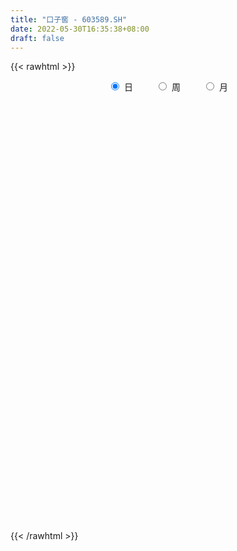 ```yaml
---
title: "口子窖 - 603589.SH"
date: 2022-05-30T16:35:38+08:00
draft: false
---
```

{{< rawhtml >}}
    <div style="text-align: center">
        <label style="padding: 1rem;"><input style="margin-right: .5rem" type="radio" name="period" value="D" checked onclick="period_change(this)">日</label>
        <label style="padding: 1rem;"><input style="margin-right: .5rem" type="radio" name="period" value="W" onclick="period_change(this)">周</label>
        <label style="padding: 1rem;"><input style="margin-right: .5rem" type="radio" name="period" value="M" onclick="period_change(this)">月</label>
    </div>
    <div id="chart" style="height: 700px;"></div> 
    <script type="text/javascript">
        const D_v = [71074.1,156228.97,323300.73,266384.73,198074.47,194198.82,174308.17,128343.58,121823.46,163239.94,189575.5,198301.96,205503.15,283761.99,257138.96,145901.84,105207.82,108648.9,103665.34,105844.24,166290.74,488494.16,427749.64,254696.39,202691.58,192734.15,222736.35,142754.96,128205.05,98957.28,212481.15,156868.16,183024.91,174481.77,149979.76,176270.14,187294.09,118315.33,106067.59,232845.64,182789.81,148140.31,123422.81,128173.86,179547.17,149355.73,232242.43,180341.29,134448.77,136357.38,124036.74,156181.43,150858.25,112543.68,78494.33,91996.44,93217.51,81943.79,148880.71,86617.08,74884.56,73783.59,66202.39,68789.88,51956.44,46289.5,124534.02,80584.26,76912.2,142444.24,92435.39,155225.22,135173.32,108515.74,164044.5,80991.86,102675.85,117183.63,102248.62,74742.9,61915.41,90092.9,102079.66,71931.03,93037.23,87286.09,93339.91,69618.65,81943.25,98855.82,209100.54,133411.92,80776.92,79025.08,152820.79,137471.78,108997.43,192564.81,144888.81,113901.86,161251.28,80602.12,130343.38,153084.32,114834.7,84873.44,124555.53,72776.5,280728.71,166517.44,163312.96,111785.21,82513.01,130755.54,201610.51,93161.59,60175.04,107395.42,93723.57,97007.74,75909.44,145363.51,76642.78,76253.71,167925.16,237525.82,121300.33,114449.9,98653.78,81953.11,77795.96,63537.36,61321.67,61812.17,99550.49,87135.51,108106.81,145125.97,370255.41,407723.95,240125.62,183727.98,144075.08,143019.9,131771.61,117634.24,103976.59,103537.4,117988.67,125463.29,99462.58,100097.58,191417.19,199272.06,154053.06,132053.55,142461.66,124329.47,93362.74,91072.18,85488.37,75659.51,130616.86,87234.59,100692.98,120581.88,97017.76,237579.97,268745.74,177374.86,164586.58,113690.25,134290.4,98710.55,139242.59,123839.53,105807.97,132334.28,124725.75,95169.09,88791.31,50476.89,57871.31,79201.42,99629.93,72109.28,61998.08,88911.3,46027.39,51716.99,87765.18,87211.71,60075.49,57385.03,106318.22,87474.7,83686.97,104325.41,69530.14,95418.75,232994.21,314195.87,242275.14,119399.86,124118.26,98169.86,103099.38,66584.57,81348.23,101111.99,71059.15,70270.74,58415.94,100762.15,71880.83,73709.39,62141.99,94608.17,91074.4,87787.9,147338.55,93248.94,72531.38,61034.35,118707.18,77175.21,76030.23,116028.4,126227.27,158506.64,208517.19,206046.62,174072.91,200172.18,94636.76,110548.82,146439.15,95837.12,79371.01,71145.84,98009.46,88920.81,81036.53,141472.31,76095.64,89684.62,79540.28,71145.54,165335.64,115845.84]
const D_histogram = [0.0,0.1425239886,0.4450596493,0.7493973157,0.9624848121,1.0974838892,1.1318917914,1.1133095018,1.0103451733,0.949886084,0.7337438351,0.610495168,0.6491126187,0.5935640714,0.1126315995,-0.1786378844,-0.4194851285,-0.6936299505,-0.8458681584,-0.9959136238,-0.6748726764,-0.0355582377,0.4125724661,0.6618129003,0.6789002473,0.5394711083,0.3259974462,0.1703737052,-0.0854490086,-0.2264576965,-0.1803814507,-0.334945696,-0.2279628453,-0.2154921118,-0.2056246077,-0.3180527529,-0.5343382279,-0.6634028745,-0.6695327803,-0.3887166476,-0.1722649453,-0.1609103201,-0.0996455918,-0.0732621508,0.0959682167,0.1082404944,-0.2219008519,-0.7660788816,-1.2360869155,-1.4866464695,-1.5665442613,-1.7467812483,-1.622929453,-1.5027272228,-1.3844977664,-1.3005413413,-1.2018511044,-0.975106682,-0.5673596703,-0.3278978088,-0.1884886908,-0.0235808276,0.0970258502,0.058877416,0.091568596,0.1022824043,-0.0713285217,-0.1029563642,-0.0060468969,0.2742127455,0.3777455815,0.2461584799,0.1062804656,-0.0661652687,-0.014345945,0.0036850992,0.0736131784,0.2303098629,0.35032742,0.4153763361,0.4505497475,0.4577452625,0.3611067864,0.2642568702,0.1175041509,0.0490067877,0.0732425426,0.0067454031,0.0463933184,0.1254978598,0.373595381,0.3767999816,0.3365263851,0.3022545256,0.4189945772,0.5275847934,0.6190664865,0.7848775489,0.8687331572,0.8106054903,0.6455397725,0.5578370353,0.602360271,0.6935062937,0.7098748842,0.6437132268,0.682263106,0.5550392239,0.7224326084,0.6920078,0.7258741819,0.6306813646,0.4728275186,0.4724347052,0.6175424821,0.5538243694,0.4327719492,0.1803109802,-0.021075481,-0.2742945261,-0.4286773959,-0.3416484556,-0.3336434912,-0.2886745702,-0.1316156722,0.2128483648,0.4015993351,0.525976596,0.5844178485,0.4886460664,0.3371375786,0.1272358455,-0.0402673429,-0.1959359091,-0.2538931726,-0.2852805934,-0.3021861955,-0.1099669765,0.4434562327,0.9150080054,1.2401544362,1.5232268126,1.5867567241,1.522327382,1.2627316644,0.9394031071,0.5539221231,0.2492621606,0.057248803,-0.1627146977,-0.5025287149,-0.5953698339,-1.008374457,-1.3926098102,-1.6672119506,-1.8363959833,-1.9245370341,-1.9075644638,-1.9118717997,-1.8413324888,-1.7559287763,-1.5742530322,-1.5309008901,-1.4773041645,-1.3720565215,-1.184494661,-1.0864895372,-0.7384006093,-0.3126697409,0.0877902294,0.3554915294,0.4817426739,0.6481891192,0.610093685,0.7398776455,0.581574825,0.9006179309,1.1726901433,1.1686430468,1.0043945376,1.0128136814,0.9122804618,0.7141018488,0.6868440862,0.7582833452,0.6640252702,0.545920229,0.2844364528,0.1216433621,-0.02719523,-0.0822036912,-0.0689484844,-0.2674389474,-0.3278948566,-0.6138142804,-0.7559901268,-0.8390992647,-0.8080797319,-0.7652994814,-1.0794068636,-1.6416742968,-2.0620618183,-2.136402729,-2.1139936416,-1.9220008867,-1.6670527447,-1.3892305812,-1.2105772457,-1.1013253397,-0.9934793859,-0.9033054879,-0.6839247739,-0.5077348457,-0.2658630932,-0.1097684017,0.0375989934,0.115525806,0.102822413,0.2711470521,0.3858650703,0.6445233729,0.7716031316,0.8550167088,0.8638964309,0.8906338392,0.8211097534,0.7919412992,0.4112668207,0.3315384151,0.2753823968,0.1239981451,0.0960784528,0.1327486826,-0.0520601427,-0.1705990581,-0.2065369037,-0.1341023242,-0.0157406247,0.0786515695,0.1624653341,0.2789189846,0.3178310184,0.3283515937,0.4563468679,0.4996134902,0.3906405112,0.341678581,0.3314801476,0.3862003363,0.4746706251]
const D_fast = [0.0,0.1781549858,0.5919555588,1.0836425541,1.5373512535,1.9467213029,2.2641021529,2.5238472388,2.6734692037,2.8504816353,2.8177753452,2.8471504701,3.0480460754,3.140888546,2.6881139739,2.3521850189,2.0064664927,1.5589141831,1.1952089356,0.7961850643,0.9485078425,1.5789327218,2.1302065421,2.5449002014,2.7317126102,2.7271512484,2.5951769478,2.4821466331,2.2049616671,2.0073385551,2.0083194382,1.770018769,1.8200109082,1.7786086139,1.737069966,1.5451286325,1.1952586005,0.9003432353,0.7268301345,0.9104671053,1.0838525712,1.0549796164,1.0913329467,1.09940085,1.2926232717,1.331955673,0.9463391137,0.2106413637,-0.5683883991,-1.1906095705,-1.6621434276,-2.2790757267,-2.5609562947,-2.8164358702,-3.0443308554,-3.2855097656,-3.4872823048,-3.5043145528,-3.2384074588,-3.0809200494,-2.9886331042,-2.8296204479,-2.6847573075,-2.7081863878,-2.6526030588,-2.6163186493,-2.8077617058,-2.8651286394,-2.7697308963,-2.4209180675,-2.2229488361,-2.2929963177,-2.4063042156,-2.595291267,-2.5470584297,-2.5281061106,-2.4397747368,-2.2255005866,-2.0179011745,-1.8490081744,-1.7011973261,-1.5795654955,-1.5859272749,-1.6167129736,-1.7340896552,-1.7903353214,-1.7477889308,-1.8125997197,-1.7613534748,-1.6508744684,-1.3093781019,-1.2119735059,-1.1681155062,-1.1268237342,-0.9053350384,-0.6648486239,-0.4186003091,-0.0565698595,0.2444690382,0.3889927438,0.3853119692,0.4370684908,0.6321817942,0.8967043903,1.090541702,1.1853083512,1.3944240069,1.4059599308,1.7539614674,1.8965386089,2.1118735363,2.1743510601,2.1347040938,2.2524199567,2.5519133541,2.6266513338,2.6137919009,2.4064086769,2.1997533455,1.8779606688,1.6164084501,1.6180252765,1.5426193681,1.5154196465,1.6395746265,2.0372507546,2.3264015587,2.5822729686,2.7868186833,2.8132084178,2.7459843247,2.5678915529,2.3903215288,2.1856689853,2.0642384287,1.9615308595,1.8690787085,2.0338061834,2.6980934507,3.3983972249,4.0335822647,4.6974613442,5.1576804367,5.4738329402,5.5299201387,5.4414423582,5.194441905,4.9520974826,4.7743963257,4.5137541506,4.0483079547,3.8066243773,3.1415261399,2.4091383341,1.7177332061,1.0894501776,0.5201748683,0.0602563226,-0.4220189633,-0.8118127746,-1.1653912561,-1.37727877,-1.7166518505,-2.032381166,-2.2701476535,-2.3787094581,-2.5523267186,-2.3888379431,-2.0412745098,-1.6188669823,-1.2622927999,-1.015605987,-0.6871122619,-0.5726842748,-0.2579309029,-0.2708400172,0.2733575715,0.8386023196,1.1267159848,1.2135661101,1.4751886743,1.6027255701,1.5830724193,1.7275256782,1.9885357736,2.0602840161,2.0786590321,1.8882843691,1.755902119,1.6002647194,1.5247053354,1.5207234211,1.2553732213,1.1129435978,0.673570604,0.3423972259,0.0495132718,-0.1214871284,-0.2700317482,-0.8539908463,-1.8266768537,-2.7625798298,-3.3710214228,-3.8771107457,-4.1656182125,-4.3274332567,-4.3969187385,-4.5209097145,-4.6869891433,-4.8275130361,-4.96316551,-4.9147659895,-4.8655097727,-4.6901037935,-4.5614512024,-4.404684059,-4.2978757949,-4.2848735847,-4.0487621825,-3.8375778967,-3.4177887508,-3.0978082092,-2.8006404549,-2.575786625,-2.3263907569,-2.1906374044,-2.0218205338,-2.2996783071,-2.296522109,-2.283832528,-2.4042172434,-2.4081173225,-2.3382599222,-2.5360837832,-2.697272463,-2.7848445346,-2.7459355361,-2.6315089928,-2.5174539062,-2.393023808,-2.2068404114,-2.088470623,-1.9958621493,-1.7537801582,-1.5856101633,-1.5969230145,-1.5604652994,-1.4877936959,-1.3365234231,-1.1293854781]
const D_slow = [0.0,0.0356309972,0.1468959095,0.3342452384,0.5748664414,0.8492374137,1.1322103616,1.410537737,1.6631240303,1.9005955513,2.0840315101,2.2366553021,2.3989334568,2.5473244746,2.5754823745,2.5308229034,2.4259516212,2.2525441336,2.041077094,1.7920986881,1.623380519,1.6144909595,1.717634076,1.8830873011,2.0528123629,2.18768014,2.2691795016,2.3117729279,2.2904106757,2.2337962516,2.1887008889,2.1049644649,2.0479737536,1.9941007256,1.9426945737,1.8631813855,1.7295968285,1.5637461098,1.3963629148,1.2991837529,1.2561175165,1.2158899365,1.1909785386,1.1726630008,1.196655055,1.2237151786,1.1682399656,0.9767202452,0.6676985164,0.296036899,-0.0955991663,-0.5322944784,-0.9380268416,-1.3137086474,-1.659833089,-1.9849684243,-2.2854312004,-2.5292078709,-2.6710477885,-2.7530222407,-2.8001444134,-2.8060396203,-2.7817831577,-2.7670638037,-2.7441716547,-2.7186010537,-2.7364331841,-2.7621722751,-2.7636839994,-2.695130813,-2.6006944176,-2.5391547976,-2.5125846812,-2.5291259984,-2.5327124846,-2.5317912098,-2.5133879152,-2.4558104495,-2.3682285945,-2.2643845105,-2.1517470736,-2.037310758,-1.9470340614,-1.8809698438,-1.8515938061,-1.8393421092,-1.8210314735,-1.8193451227,-1.8077467931,-1.7763723282,-1.6829734829,-1.5887734875,-1.5046418913,-1.4290782598,-1.3243296155,-1.1924334172,-1.0376667956,-0.8414474084,-0.6242641191,-0.4216127465,-0.2602278033,-0.1207685445,0.0298215232,0.2031980966,0.3806668177,0.5415951244,0.7121609009,0.8509207069,1.031528859,1.204530809,1.3859993544,1.5436696956,1.6618765752,1.7799852515,1.934370872,2.0728269644,2.1810199517,2.2260976967,2.2208288265,2.152255195,2.045085846,1.9596737321,1.8762628593,1.8040942167,1.7711902987,1.8244023899,1.9248022236,2.0562963726,2.2024008348,2.3245623514,2.408846746,2.4406557074,2.4305888717,2.3816048944,2.3181316013,2.2468114529,2.171264904,2.1437731599,2.2546372181,2.4833892194,2.7934278285,3.1742345316,3.5709237126,3.9515055582,4.2671884743,4.502039251,4.6405197818,4.702835322,4.7171475227,4.6764688483,4.5508366696,4.4019942111,4.1499005969,3.8017481443,3.3849451567,2.9258461609,2.4447119023,1.9678207864,1.4898528365,1.0295197142,0.5905375202,0.1969742621,-0.1857509604,-0.5550770015,-0.8980911319,-1.1942147971,-1.4658371814,-1.6504373338,-1.728604769,-1.7066572116,-1.6177843293,-1.4973486608,-1.335301381,-1.1827779598,-0.9978085484,-0.8524148422,-0.6272603595,-0.3340878236,-0.0419270619,0.2091715725,0.4623749928,0.6904451083,0.8689705705,1.040681592,1.2302524283,1.3962587459,1.5327388031,1.6038479163,1.6342587569,1.6274599494,1.6069090266,1.5896719055,1.5228121686,1.4408384545,1.2873848844,1.0983873527,0.8886125365,0.6865926035,0.4952677332,0.2254160173,-0.1850025569,-0.7005180115,-1.2346186938,-1.7631171042,-2.2436173258,-2.660380512,-3.0076881573,-3.3103324687,-3.5856638036,-3.8340336501,-4.0598600221,-4.2308412156,-4.357774927,-4.4242407003,-4.4516828007,-4.4422830524,-4.4134016009,-4.3876959976,-4.3199092346,-4.223442967,-4.0623121238,-3.8694113409,-3.6556571637,-3.4396830559,-3.2170245961,-3.0117471578,-2.813761833,-2.7109451278,-2.6280605241,-2.5592149248,-2.5282153886,-2.5041957754,-2.4710086047,-2.4840236404,-2.5266734049,-2.5783076309,-2.6118332119,-2.6157683681,-2.5961054757,-2.5554891422,-2.485759396,-2.4063016414,-2.324213743,-2.210127026,-2.0852236535,-1.9875635257,-1.9021438804,-1.8192738435,-1.7227237594,-1.6040561032]
const D_data = [['2021-05-19', 56.2544, 55.8904, 55.6838, 56.2741],['2021-05-20', 55.8904, 58.1237, 55.8806, 59.0485],['2021-05-21', 58.4582, 61.5867, 58.2516, 63.938],['2021-05-24', 62.4623, 63.7708, 61.9802, 65.03],['2021-05-25', 63.1214, 64.7841, 62.5705, 65.3645],['2021-05-26', 64.7447, 65.6794, 64.3709, 68.8276],['2021-05-27', 66.1319, 65.9155, 65.1481, 67.2535],['2021-05-28', 66.5845, 66.3779, 64.8038, 66.9977],['2021-05-31', 66.0729, 66.063, 64.6168, 66.8304],['2021-06-01', 66.0729, 67.1944, 65.335, 67.4699],['2021-06-02', 67.1354, 65.4531, 65.1481, 68.375],['2021-06-03', 65.581, 66.5451, 65.3055, 68.2668],['2021-06-04', 65.7384, 69.1817, 65.7187, 69.4178],['2021-06-07', 70.1557, 68.8079, 66.4664, 70.1655],['2021-06-08', 68.0012, 62.6689, 62.0392, 68.0012],['2021-06-09', 61.9901, 63.2887, 61.5867, 64.5086],['2021-06-10', 62.7673, 62.5902, 61.9901, 63.8987],['2021-06-11', 62.0786, 60.6619, 60.475, 62.6689],['2021-06-15', 60.6127, 60.7209, 58.7041, 61.144],['2021-06-16', 60.593, 59.4617, 58.9009, 60.6717],['2021-06-17', 60.1995, 65.4039, 60.1897, 65.4039],['2021-06-18', 68.8669, 71.9462, 68.4635, 71.9462],['2021-06-21', 73.7466, 72.8907, 71.8183, 75.4585],['2021-06-22', 72.9596, 72.9792, 69.3588, 73.7565],['2021-06-23', 72.6644, 71.6117, 71.2281, 74.268],['2021-06-24', 71.61, 70.11, 69.02, 72.22],['2021-06-25', 70.44, 68.89, 66.49, 70.83],['2021-06-28', 68.59, 69.14, 68.0, 69.78],['2021-06-29', 69.06, 67.13, 66.51, 69.24],['2021-06-30', 67.01, 67.69, 66.76, 68.63],['2021-07-01', 67.31, 69.93, 66.0, 71.48],['2021-07-02', 69.06, 67.22, 66.8, 70.8],['2021-07-05', 67.16, 70.44, 66.5, 72.1],['2021-07-06', 70.94, 69.69, 67.67, 70.94],['2021-07-07', 69.48, 69.83, 69.12, 71.4],['2021-07-08', 68.7, 68.08, 67.76, 72.23],['2021-07-09', 67.57, 65.8, 63.69, 68.5],['2021-07-12', 65.51, 65.71, 63.91, 66.27],['2021-07-13', 66.97, 66.56, 66.03, 67.82],['2021-07-14', 66.0, 70.67, 65.58, 71.75],['2021-07-15', 69.55, 71.17, 68.76, 72.65],['2021-07-16', 71.2, 69.26, 68.3, 71.44],['2021-07-19', 68.82, 70.15, 68.51, 70.6],['2021-07-20', 69.89, 70.05, 68.23, 71.16],['2021-07-21', 69.53, 72.55, 69.5, 74.74],['2021-07-22', 72.0, 71.33, 71.0, 75.84],['2021-07-23', 71.42, 66.3, 65.93, 71.98],['2021-07-26', 64.42, 61.0, 60.01, 64.42],['2021-07-27', 60.5, 58.49, 58.08, 61.49],['2021-07-28', 58.0, 58.26, 55.96, 58.44],['2021-07-29', 59.03, 58.29, 57.08, 59.59],['2021-07-30', 57.65, 54.95, 54.47, 57.65],['2021-08-02', 53.49, 57.15, 53.18, 57.2],['2021-08-03', 56.15, 56.35, 54.88, 56.85],['2021-08-04', 56.33, 55.6, 55.15, 56.85],['2021-08-05', 53.9, 54.38, 52.9, 55.96],['2021-08-06', 53.9, 53.75, 52.55, 54.79],['2021-08-09', 53.1, 55.02, 53.01, 55.35],['2021-08-10', 55.29, 58.02, 55.2, 58.62],['2021-08-11', 57.1, 56.92, 56.25, 58.06],['2021-08-12', 56.5, 56.09, 55.97, 57.7],['2021-08-13', 56.3, 56.75, 55.72, 57.28],['2021-08-16', 56.21, 56.6, 56.21, 57.88],['2021-08-17', 56.6, 54.5, 54.5, 56.66],['2021-08-18', 54.5, 55.04, 54.27, 55.58],['2021-08-19', 55.0, 54.57, 54.1, 55.75],['2021-08-20', 53.25, 51.44, 50.46, 53.25],['2021-08-23', 51.2, 52.2, 50.58, 52.78],['2021-08-24', 52.2, 53.55, 51.74, 53.96],['2021-08-25', 54.22, 56.59, 54.22, 57.39],['2021-08-26', 56.48, 55.3, 54.65, 56.48],['2021-08-27', 52.0, 52.16, 51.35, 54.19],['2021-08-30', 52.21, 51.1, 50.51, 52.71],['2021-08-31', 51.0, 49.5, 49.14, 51.47],['2021-09-01', 49.4, 51.59, 47.9, 51.6],['2021-09-02', 51.11, 50.99, 50.33, 51.89],['2021-09-03', 50.33, 51.55, 49.79, 52.18],['2021-09-06', 51.0, 53.02, 50.66, 53.6],['2021-09-07', 52.66, 53.2, 52.48, 54.06],['2021-09-08', 53.0, 52.99, 52.58, 53.45],['2021-09-09', 52.87, 52.92, 52.25, 53.43],['2021-09-10', 52.92, 52.75, 52.45, 53.39],['2021-09-13', 53.03, 51.25, 50.84, 53.1],['2021-09-14', 51.89, 50.7, 50.7, 52.48],['2021-09-15', 50.02, 49.3, 48.9, 50.45],['2021-09-16', 48.8, 49.5, 48.78, 50.47],['2021-09-17', 49.56, 50.33, 48.86, 51.25],['2021-09-22', 49.6, 48.85, 48.26, 49.6],['2021-09-23', 48.85, 49.87, 48.66, 50.74],['2021-09-24', 49.51, 50.5, 49.5, 51.6],['2021-09-27', 50.98, 53.46, 50.9, 54.63],['2021-09-28', 52.88, 51.14, 50.2, 52.88],['2021-09-29', 50.63, 50.56, 50.35, 51.65],['2021-09-30', 50.56, 50.48, 49.88, 51.1],['2021-10-08', 50.7, 52.69, 50.42, 53.48],['2021-10-11', 52.7, 53.4, 52.7, 55.5],['2021-10-12', 53.19, 54.03, 52.35, 54.47],['2021-10-13', 53.85, 56.09, 53.52, 56.6],['2021-10-14', 56.0, 56.3, 54.7, 57.64],['2021-10-15', 55.57, 55.19, 54.31, 56.38],['2021-10-18', 54.5, 53.78, 52.3, 54.51],['2021-10-19', 53.27, 54.52, 53.21, 54.95],['2021-10-20', 54.81, 56.52, 53.57, 56.64],['2021-10-21', 56.62, 58.01, 55.82, 58.38],['2021-10-22', 57.68, 57.97, 57.1, 58.58],['2021-10-25', 57.79, 57.41, 56.99, 58.62],['2021-10-26', 57.02, 59.27, 56.57, 60.2],['2021-10-27', 59.0, 57.56, 57.22, 59.0],['2021-10-28', 60.5, 62.01, 59.5, 62.96],['2021-10-29', 62.33, 60.63, 60.6, 64.13],['2021-11-01', 60.68, 62.2, 58.33, 63.65],['2021-11-02', 62.2, 61.17, 60.49, 63.48],['2021-11-03', 61.53, 60.37, 60.0, 62.19],['2021-11-04', 60.59, 62.54, 59.9, 63.21],['2021-11-05', 62.2, 65.46, 62.2, 67.77],['2021-11-08', 65.45, 63.82, 63.8, 65.85],['2021-11-09', 63.53, 63.3, 63.2, 64.42],['2021-11-10', 63.5, 61.2, 60.3, 63.92],['2021-11-11', 61.0, 60.99, 59.67, 61.49],['2021-11-12', 60.99, 59.3, 58.87, 61.36],['2021-11-15', 58.87, 59.45, 58.72, 60.55],['2021-11-16', 59.5, 62.27, 59.5, 64.22],['2021-11-17', 61.82, 61.54, 60.65, 61.98],['2021-11-18', 61.33, 62.16, 60.88, 63.2],['2021-11-19', 62.12, 64.2, 61.8, 64.8],['2021-11-22', 64.78, 68.2, 64.62, 69.62],['2021-11-23', 68.37, 68.21, 67.55, 69.08],['2021-11-24', 68.53, 68.91, 68.07, 70.17],['2021-11-25', 68.93, 69.33, 68.5, 71.38],['2021-11-26', 69.01, 68.05, 67.51, 69.56],['2021-11-29', 66.84, 67.35, 66.3, 68.53],['2021-11-30', 67.9, 66.17, 65.93, 68.2],['2021-12-01', 66.8, 66.06, 65.3, 67.49],['2021-12-02', 65.9, 65.58, 65.0, 66.84],['2021-12-03', 65.28, 66.38, 65.22, 67.35],['2021-12-06', 66.38, 66.58, 65.08, 67.39],['2021-12-07', 66.87, 66.71, 66.28, 68.25],['2021-12-08', 66.35, 69.95, 66.1, 69.96],['2021-12-09', 70.5, 76.95, 70.28, 76.95],['2021-12-10', 76.0, 79.59, 75.68, 82.22],['2021-12-13', 79.99, 81.16, 79.8, 83.04],['2021-12-14', 80.95, 83.82, 80.36, 85.44],['2021-12-15', 83.45, 83.74, 82.0, 85.1],['2021-12-16', 83.85, 83.92, 82.33, 86.49],['2021-12-17', 84.0, 82.3, 81.05, 84.5],['2021-12-20', 81.88, 81.43, 80.3, 84.06],['2021-12-21', 81.26, 79.98, 79.66, 82.26],['2021-12-22', 80.5, 80.11, 78.5, 80.65],['2021-12-23', 80.11, 80.97, 78.2, 81.65],['2021-12-24', 81.08, 80.13, 79.31, 83.76],['2021-12-27', 79.25, 77.5, 77.2, 80.09],['2021-12-28', 77.41, 79.62, 77.38, 80.32],['2021-12-29', 80.26, 74.2, 73.93, 80.64],['2021-12-30', 74.57, 72.0, 71.41, 75.13],['2021-12-31', 72.9, 70.87, 70.15, 72.9],['2022-01-04', 70.95, 70.03, 68.3, 71.0],['2022-01-05', 69.6, 69.22, 68.52, 70.95],['2022-01-06', 68.71, 69.12, 67.8, 69.8],['2022-01-07', 69.0, 67.6, 67.32, 69.4],['2022-01-10', 66.99, 67.39, 65.91, 68.58],['2022-01-11', 67.27, 66.67, 66.36, 68.47],['2022-01-12', 66.97, 67.32, 66.36, 67.58],['2022-01-13', 67.01, 64.95, 64.64, 67.1],['2022-01-14', 64.3, 64.08, 63.7, 65.08],['2022-01-17', 63.82, 63.91, 62.85, 64.22],['2022-01-18', 63.96, 64.56, 63.21, 65.65],['2022-01-19', 64.3, 63.11, 62.55, 64.3],['2022-01-20', 62.85, 66.5, 62.65, 67.6],['2022-01-21', 66.33, 68.91, 65.6, 72.14],['2022-01-24', 67.9, 70.5, 67.9, 72.07],['2022-01-25', 69.98, 70.59, 69.32, 73.0],['2022-01-26', 70.0, 70.0, 68.78, 72.2],['2022-01-27', 70.88, 71.55, 69.54, 72.0],['2022-01-28', 71.2, 69.66, 69.33, 71.89],['2022-02-07', 71.2, 72.4, 71.2, 75.66],['2022-02-08', 72.43, 69.11, 67.74, 72.45],['2022-02-09', 68.56, 76.02, 68.56, 76.02],['2022-02-10', 77.65, 77.8, 76.06, 80.0],['2022-02-11', 77.02, 75.98, 74.8, 81.0],['2022-02-14', 75.98, 74.4, 73.6, 78.36],['2022-02-15', 73.98, 77.0, 73.11, 77.56],['2022-02-16', 76.97, 76.24, 74.6, 76.97],['2022-02-17', 76.43, 74.97, 74.06, 77.8],['2022-02-18', 74.0, 77.2, 73.33, 77.5],['2022-02-21', 76.0, 79.3, 75.66, 80.01],['2022-02-22', 78.26, 77.92, 77.2, 78.7],['2022-02-23', 77.63, 77.74, 76.5, 78.45],['2022-02-24', 76.88, 75.47, 73.71, 77.38],['2022-02-25', 75.86, 75.95, 75.31, 76.8],['2022-02-28', 75.88, 75.55, 74.01, 76.12],['2022-03-01', 75.59, 76.36, 75.22, 78.66],['2022-03-02', 75.36, 77.27, 74.12, 78.55],['2022-03-03', 77.27, 74.2, 74.17, 78.18],['2022-03-04', 74.02, 75.2, 73.29, 75.95],['2022-03-07', 75.08, 71.25, 70.3, 75.08],['2022-03-08', 71.6, 71.51, 71.0, 75.58],['2022-03-09', 71.79, 71.14, 68.0, 73.22],['2022-03-10', 73.06, 71.88, 70.99, 73.7],['2022-03-11', 71.5, 71.68, 68.76, 72.32],['2022-03-14', 70.15, 65.78, 65.77, 70.15],['2022-03-15', 62.83, 59.2, 59.2, 62.83],['2022-03-16', 58.51, 56.76, 53.67, 59.0],['2022-03-17', 56.87, 57.93, 55.81, 59.05],['2022-03-18', 57.01, 57.08, 56.11, 57.85],['2022-03-21', 57.1, 57.88, 57.02, 59.2],['2022-03-22', 58.69, 58.09, 57.38, 59.65],['2022-03-23', 58.14, 58.19, 57.3, 58.72],['2022-03-24', 57.53, 56.69, 56.53, 57.53],['2022-03-25', 56.5, 55.18, 55.18, 56.91],['2022-03-28', 54.3, 54.38, 52.99, 55.1],['2022-03-29', 54.5, 53.37, 53.2, 55.32],['2022-03-30', 53.82, 54.6, 53.65, 54.82],['2022-03-31', 54.13, 54.04, 53.8, 54.66],['2022-04-01', 53.6, 55.06, 53.51, 55.86],['2022-04-06', 55.06, 54.28, 53.8, 55.15],['2022-04-07', 53.85, 54.33, 53.85, 55.32],['2022-04-08', 54.34, 53.5, 53.45, 54.9],['2022-04-11', 53.0, 52.0, 51.2, 53.0],['2022-04-12', 51.6, 54.22, 51.6, 54.63],['2022-04-13', 53.81, 53.97, 53.5, 54.98],['2022-04-14', 54.3, 56.61, 54.3, 57.09],['2022-04-15', 56.18, 56.01, 55.8, 57.09],['2022-04-18', 55.5, 56.15, 54.68, 56.3],['2022-04-19', 56.12, 55.65, 55.24, 57.28],['2022-04-20', 55.82, 56.2, 55.08, 57.72],['2022-04-21', 55.6, 55.12, 54.75, 56.87],['2022-04-22', 54.28, 55.59, 54.1, 56.0],['2022-04-25', 54.38, 50.16, 50.11, 54.4],['2022-04-26', 51.0, 52.6, 50.6, 55.0],['2022-04-27', 52.68, 52.4, 49.9, 53.49],['2022-04-28', 51.6, 50.44, 49.66, 51.79],['2022-04-29', 50.83, 51.23, 49.67, 52.09],['2022-05-05', 50.85, 51.8, 50.51, 53.23],['2022-05-06', 50.7, 48.3, 48.1, 50.91],['2022-05-09', 47.8, 47.86, 46.9, 47.86],['2022-05-10', 46.95, 47.96, 45.9, 48.2],['2022-05-11', 47.88, 48.91, 47.66, 50.28],['2022-05-12', 48.55, 49.57, 48.46, 50.77],['2022-05-13', 50.0, 49.5, 49.21, 50.46],['2022-05-16', 49.69, 49.58, 49.03, 49.93],['2022-05-17', 49.53, 50.35, 49.02, 50.35],['2022-05-18', 50.0, 49.69, 49.3, 50.43],['2022-05-19', 48.95, 49.39, 48.3, 49.68],['2022-05-20', 49.53, 51.23, 49.52, 51.5],['2022-05-23', 51.4, 50.71, 50.42, 51.41],['2022-05-24', 50.88, 48.69, 48.6, 50.96],['2022-05-25', 48.8, 49.03, 47.92, 49.15],['2022-05-26', 48.85, 49.36, 48.31, 50.0],['2022-05-27', 49.5, 50.33, 49.5, 52.12],['2022-05-30', 50.63, 51.25, 50.46, 51.52]]
const W_v = [162168.34,340983.19,338114.81,283046.4,166976.97,282737.53,179762.0,130036.34,187512.52,159384.05,184545.39,217893.83,142237.36,159196.21,308365.98,486406.73,403897.11,280878.73,177569.88,180187.27,150374.07,241254.72,231352.49,204450.01,326156.1899999999,316387.57,235538.88,265036.93,218938.47,75808.31,57099.14,108855.52,131145.39,150008.26,123458.54,136425.34,73027.07,79744.2,100956.8,188738.15,218944.75,309114.92,187436.75,140094.89,286797.07,173898.49,184149.33,192628.33,175748.55,193985.76,220738.06,243484.49,201777.97,252020.86,194457.64,245340.55,195950.04,153931.5,106655.0,100315.91,164985.35,140498.92,248802.3,148166.04,316984.29,579479.9300000001,331518.87,209919.99,145227.03,153582.85,215373.12,155223.35,129394.88,118756.44,127813.94,193586.76,198920.07,192570.89,130639.35,188396.59,204350.94,282892.09,254389.71,193681.07,286446.1,268173.74,217201.83,275745.34,277643.94,264253.18,101485.52,248716.63,228837.76,185969.39,144052.89,124859.65,170600.04,174603.13,248754.18,304803.4,191082.28,131193.06,244200.56,149480.28,105662.26,141308.83,129676.83,196135.61,232133.84,208410.4,202940.37,246151.46,41316.69,197676.47,262353.55,208271.44,366621.17,397587.71,209205.78,189794.58,198270.17,103565.74,117833.4,140656.02,113872.2,215417.5,254756.16,244915.39,225032.96,505829.8300000001,310446.89,308226.88,305399.35,380654.75,303984.83,312521.46,351981.3100000001,280090.06,179536.67,279796.73,340881.33,315905.33,257432.69,506662.5000000001,399299.6900000001,366811.7500000001,450820.66,284448.29,288862.22,318925.42,672535.3,643310.52,903810.01,356629.9300000001,329808.43,275128.4,220697.23,350149.73,788018.9,557979.42,469551.53,302197.7,257174.94,121185.8,64023.14,318646.66,422484.06,466503.98,556400.21,858190.5399999999,617795.83,483718.21,394397.42,563621.89,621740.64,864203.0600000001,514028.33,965799.84,1087751.1400000001,546444.79,489613.91,393961.05,281505.22,193259.56,410626.69,289409.43,246187.7,168401.59,308324.21,275346.42,253909.03,344786.34,617199.91,664301.47,216132.25,354769.59,704664.85,961309.77,878444.01,900659.5099999999,864294.48,1300608.1100000001,739266.6000000001,871050.67,788158.6799999999,812742.0,731365.6100000001,527110.21,466109.73,357772.23,547601.3099999999,591401.27,446183.4600000001,447673.92,250417.72,502314.46,152820.79,697824.6900000001,640115.8,729451.6199999999,689977.23,451463.36,542094.6,653882.9400000001,364017.65,1118347.6499999999,842720.1899999999,568600.1899999999,744302.47,492207.4199999999,470071.51,824618.33,688652.64,625950.12,371510.02,368675.98,344154.4,451335.4400000001,1004283.83,473320.3,401619.97,207732.21,514057.96,405478.35,815326.12,374245.09,526832.86,480584.95,481801.72,115845.84]
const W_histogram = [0.0,0.2170119658,0.2948284978,0.4489742537,0.4893655023,0.5385133235,0.5916879124,0.4837125472,0.5256382269,0.5191091111,0.6256603186,0.808974035,0.7837856441,0.7359489749,0.5832517195,0.6401328664,0.418646062,-0.0083072636,-0.3011647705,-0.3402685736,-0.341254258,-0.4096012924,-0.4916061917,-0.577920137,-0.3449658128,-0.254118405,-0.1310138439,-0.3522075708,-0.6471826446,-0.763833527,-0.7673102637,-0.777105484,-0.5909138951,-0.3682995601,-0.4287155953,-0.4524060862,-0.3352564355,-0.2443042701,-0.1710476123,0.0131776607,0.4695962334,0.950210667,1.3095339761,1.4179339135,1.6704143987,1.7697659609,1.8313463421,1.6372057662,1.3097600377,0.7176336819,0.7461799186,0.3474154307,-0.0092072486,-0.584427019,-0.9141250079,-1.3610276266,-1.5174775623,-1.5461474093,-1.6197925764,-1.6707044823,-1.3272767298,-1.0082668814,-1.158537223,-1.1932586121,-1.5561244742,-1.8876624521,-2.0448291385,-1.9241780059,-1.7590470963,-1.4726731671,-1.1884920511,-0.9113388491,-0.8369559289,-0.620802248,-0.4854858849,-0.0973591581,0.2639716588,0.5895576194,0.8428466679,1.019585185,1.2508030932,1.4774302721,1.3824093464,1.5241990033,1.8231085443,2.0379190315,2.1805512849,2.0189881939,2.1975013267,2.3288861589,2.4019055895,1.9645436232,1.623707463,1.2072540285,0.8430736983,0.3229698983,0.1219800886,0.1665796417,0.4232806316,0.481257272,0.4470832206,0.335214536,0.1261673695,-0.1690413128,-0.4506440141,-0.543516115,-0.3719467583,-0.1554213847,-0.2231256579,-0.4271673191,-0.5734709886,-0.8919847935,-1.1450508147,-1.3144224546,-1.4334630973,-1.5589492736,-1.7215804993,-1.3147502775,-1.1642246636,-1.0681574695,-0.9308783173,-0.7832006551,-0.6696658883,-0.6793870301,-0.5834516515,-0.4469198486,-0.1315438178,0.1834904644,-0.0891713442,-0.6615054765,-0.9212896338,-0.8568108433,-0.9576924873,-0.9124001126,-1.072318608,-1.3061957252,-1.1084175754,-1.0199720328,-0.7965602052,-0.6287467444,-0.4160788419,-0.270738373,-0.0583044263,0.2734772811,0.3703757468,0.6971382991,1.0402562859,1.2141065222,1.2284433833,1.318812679,1.4629046254,1.5726515224,1.333843391,1.0750232043,0.9591904272,0.7629430656,0.6052140755,0.5343890282,0.9449542289,1.3108561005,1.2122205028,1.1123791938,0.6478162902,0.2575551345,0.0203748499,-0.056988657,0.144551,0.1157162,0.410848371,0.7381839123,0.9915188279,0.9154716489,0.8966797121,0.9585558697,1.1628740067,0.8353625214,0.8577994246,0.9256762335,0.7545475297,0.303370727,-0.0818822727,-0.3319791537,-0.5042108722,-0.530196072,-1.0809966602,-1.4214788931,-1.7038503159,-1.8381946941,-1.5075162742,-0.9877908296,-0.9729095163,-0.6414075689,-0.3646886707,-0.3029924153,-0.6065174664,-0.7386799321,-0.4547085456,0.0467283132,0.5312444401,0.2558993324,0.781990119,0.8658673278,0.7546672101,0.541260074,0.5851752718,0.3770298816,-0.5144804035,-1.1386542307,-1.2919171105,-1.6693680841,-1.7789238674,-1.7956480059,-1.6337077443,-1.5955696668,-1.4681032855,-1.3001089041,-0.970242299,-0.5354909716,-0.038700877,0.4633614446,1.0798375956,1.0318921261,1.2734849086,1.6139788884,1.6426608771,2.4202644744,2.9509126192,2.9808004918,2.2359936717,1.4218387553,0.5877020674,0.3163060169,0.1507549315,0.4153446675,0.609251366,0.5896721597,0.4678753483,0.1105540011,-1.0830098768,-1.9251930525,-2.3850056317,-2.6675131192,-2.5582620071,-2.3903462767,-2.4404566328,-2.5277730949,-2.3645040923,-2.0135192612,-1.7265282283,-1.3746085574]
const W_fast = [0.0,0.2712649573,0.4227886137,0.689177933,0.8519105572,1.0356867093,1.2367832763,1.2497360479,1.4230712843,1.5463194463,1.8092857334,2.1948429586,2.3656009787,2.5017515532,2.4948672277,2.7117815912,2.5949563023,2.1659261608,1.7977774613,1.6736065148,1.5873072659,1.4165599083,1.2116534612,0.9808594816,1.1275723526,1.1548901591,1.2452412593,0.9359956397,0.4792249048,0.1716156406,-0.023688662,-0.2277602533,-0.1892971383,-0.0587576932,-0.2263526273,-0.3631446397,-0.3298090979,-0.299933,-0.2694382452,-0.0819185571,0.4918990739,1.2100661742,1.8967729774,2.3596563932,3.029740478,3.5715335305,4.0909504972,4.3061113629,4.3061056438,3.8933877084,4.1084789248,3.7965682946,3.4376438031,2.7163172779,2.158088037,1.3709285117,0.8351091855,0.4199024862,-0.0586908251,-0.5272788516,-0.5156702814,-0.4487271535,-0.8886318008,-1.2216678429,-1.9735648236,-2.7770184145,-3.4453923855,-3.8057857544,-4.0804166189,-4.1622109815,-4.1751528783,-4.1258343886,-4.2606904506,-4.1997373317,-4.1857924398,-3.8220055025,-3.3946817709,-2.9217064055,-2.45770569,-2.0260708766,-1.4821521952,-0.8861674482,-0.6355860374,-0.1127466296,0.6419400475,1.3662302925,2.0540003672,2.3971843247,3.1250727891,3.838679161,4.5121749891,4.5659489285,4.6310396341,4.5163997067,4.3629878011,3.9236264756,3.7531316881,3.8393761516,4.2018972994,4.3801882579,4.4577850116,4.4297199609,4.2522146368,3.9147456263,3.5204819215,3.2917307918,3.370313459,3.5479834865,3.4244977987,3.1136643078,2.8239928911,2.2824828879,1.743154163,1.2451769094,0.7677704924,0.2525469977,-0.3404793529,-0.2623367004,-0.4028672525,-0.5738394257,-0.6692798529,-0.7174023545,-0.7712840597,-0.9508519591,-1.0007794932,-0.9759776526,-0.6934875763,-0.332580678,-0.6275353226,-1.365245824,-1.8553523897,-2.00507631,-2.3453810759,-2.5281887293,-2.9561868767,-3.5166129253,-3.5959391693,-3.7624866349,-3.7382148586,-3.7275880838,-3.6189398919,-3.5412840162,-3.3434261761,-2.9432751484,-2.753782746,-2.2527356189,-1.6495535607,-1.1721766938,-0.8507289868,-0.4306565214,0.0791615814,0.582071359,0.6767240753,0.6866596897,0.8106245194,0.8051129242,0.798687453,0.8614596627,1.5082634207,2.2018793174,2.4062988454,2.5845523349,2.2819435037,1.9560711317,1.7239845596,1.6323738884,1.8700512954,1.8701455454,2.2679898092,2.7798713285,3.2810859511,3.4339066844,3.6392846756,3.9407998006,4.4358364393,4.3171655843,4.5540523436,4.853348211,4.8708563896,4.4955222686,4.0897987007,3.7567070313,3.4584225947,3.299888377,2.4788386238,1.7829866676,1.0746526658,0.480759614,0.4345589654,0.7073367025,0.4789906368,0.650140692,0.8356874225,0.821635574,0.3664811563,0.0496487076,0.2199429577,0.7330618948,1.3503891317,1.1390188571,1.8606071735,2.1609512142,2.238417899,2.1603257814,2.3505347972,2.2366468773,1.2165164914,0.3076791065,-0.1685630509,-0.9633560455,-1.5176427957,-1.9832789357,-2.2297656102,-2.5905199494,-2.8300793894,-2.9871122341,-2.8998062037,-2.5989276192,-2.1118127439,-1.4939100611,-0.6074745111,-0.3974469491,0.1625170604,0.9065057624,1.3458529704,2.7285226863,3.9968989859,4.7719869814,4.5861785793,4.1274833516,3.4402721807,3.2479526344,3.1200902818,3.4885161847,3.8347357247,3.9625745584,3.957746584,3.6280637371,2.16374739,0.8402659511,-0.215798036,-1.1651838033,-1.695498193,-2.1251690317,-2.785393546,-3.5046532818,-3.9325103024,-4.0849052865,-4.2295463107,-4.2212787791]
const W_slow = [0.0,0.0542529915,0.1279601159,0.2402036793,0.3625450549,0.4971733858,0.6450953639,0.7660235007,0.8974330574,1.0272103352,1.1836254148,1.3858689236,1.5818153346,1.7658025783,1.9116155082,2.0716487248,2.1763102403,2.1742334244,2.0989422318,2.0138750884,1.9285615239,1.8261612008,1.7032596529,1.5587796186,1.4725381654,1.4090085641,1.3762551032,1.2882032105,1.1264075493,0.9354491676,0.7436216017,0.5493452307,0.4016167569,0.3095418669,0.202362968,0.0892614465,0.0054473376,-0.0556287299,-0.098390633,-0.0950962178,0.0223028405,0.2598555073,0.5872390013,0.9417224797,1.3593260793,1.8017675696,2.2596041551,2.6689055967,2.9963456061,3.1757540266,3.3622990062,3.4491528639,3.4468510517,3.300744297,3.072213045,2.7319561383,2.3525867478,1.9660498954,1.5611017513,1.1434256307,0.8116064483,0.559539728,0.2699054222,-0.0284092308,-0.4174403494,-0.8893559624,-1.400563247,-1.8816077485,-2.3213695226,-2.6895378144,-2.9866608272,-3.2144955394,-3.4237345217,-3.5789350837,-3.7003065549,-3.7246463444,-3.6586534297,-3.5112640249,-3.3005523579,-3.0456560617,-2.7329552884,-2.3635977203,-2.0179953837,-1.6369456329,-1.1811684968,-0.671688739,-0.1265509177,0.3781961308,0.9275714624,1.5097930021,2.1102693995,2.6014053053,3.0073321711,3.3091456782,3.5199141028,3.6006565773,3.6311515995,3.6727965099,3.7786166678,3.8989309858,4.010701791,4.094505425,4.1260472673,4.0837869391,3.9711259356,3.8352469069,3.7422602173,3.7034048711,3.6476234566,3.5408316269,3.3974638797,3.1744676813,2.8882049777,2.559599364,2.2012335897,1.8114962713,1.3811011464,1.0524135771,0.7613574112,0.4943180438,0.2615984644,0.0657983007,-0.1016181714,-0.2714649289,-0.4173278418,-0.529057804,-0.5619437584,-0.5160711423,-0.5383639784,-0.7037403475,-0.9340627559,-1.1482654668,-1.3876885886,-1.6157886167,-1.8838682687,-2.2104172,-2.4875215939,-2.7425146021,-2.9416546534,-3.0988413395,-3.20286105,-3.2705456432,-3.2851217498,-3.2167524295,-3.1241584928,-2.949873918,-2.6898098465,-2.386283216,-2.0791723702,-1.7494692004,-1.3837430441,-0.9905801634,-0.6571193157,-0.3883635146,-0.1485659078,0.0421698586,0.1934733775,0.3270706345,0.5633091918,0.8910232169,1.1940783426,1.472173141,1.6341272136,1.6985159972,1.7036097097,1.6893625454,1.7255002954,1.7544293454,1.8571414382,2.0416874162,2.2895671232,2.5184350354,2.7426049635,2.9822439309,3.2729624326,3.4818030629,3.6962529191,3.9276719774,4.1163088599,4.1921515416,4.1716809734,4.088686185,3.962633467,3.830084449,3.5598352839,3.2044655607,2.7785029817,2.3189543081,1.9420752396,1.6951275322,1.4519001531,1.2915482609,1.2003760932,1.1246279894,0.9729986228,0.7883286397,0.6746515033,0.6863335816,0.8191446916,0.8831195247,1.0786170545,1.2950838864,1.4837506889,1.6190657074,1.7653595254,1.8596169958,1.7309968949,1.4463333372,1.1233540596,0.7060120386,0.2612810717,-0.1876309298,-0.5960578659,-0.9949502826,-1.3619761039,-1.68700333,-1.9295639047,-2.0634366476,-2.0731118669,-1.9572715057,-1.6873121068,-1.4293390753,-1.1109678481,-0.707473126,-0.2968079067,0.3082582119,1.0459863667,1.7911864896,2.3501849076,2.7056445964,2.8525701132,2.9316466175,2.9693353503,3.0731715172,3.2254843587,3.3729023986,3.4898712357,3.517509736,3.2467572668,2.7654590037,2.1692075957,1.5023293159,0.8627638142,0.265177245,-0.3449369132,-0.9768801869,-1.56800621,-2.0713860253,-2.5030180824,-2.8466702218]
const W_data = [['2017-07-21', 35.0807, 36.1836, 31.7077, 36.3031],['2017-07-28', 36.2571, 39.5841, 35.338, 39.7679],['2017-08-04', 39.3176, 38.8581, 38.3893, 41.9645],['2017-08-11', 38.6007, 40.7697, 38.1228, 43.8394],['2017-08-18', 40.5216, 40.2918, 39.9793, 42.4056],['2017-08-25', 40.6962, 41.119, 37.7552, 41.3487],['2017-09-01', 41.5417, 41.9829, 40.6319, 42.7365],['2017-09-08', 42.0013, 40.3469, 39.2441, 42.0013],['2017-09-15', 40.2091, 42.5711, 39.7679, 44.5379],['2017-09-22', 42.7733, 42.617, 41.4866, 44.6665],['2017-09-29', 42.6262, 44.9239, 42.2678, 45.4018],['2017-10-13', 44.5746, 47.4329, 44.5746, 48.3244],['2017-10-20', 47.2675, 46.1003, 45.1628, 47.9752],['2017-10-27', 45.7694, 46.4679, 44.207, 48.0671],['2017-11-03', 45.8981, 45.4018, 43.8853, 46.1371],['2017-11-10', 46.4036, 48.545, 45.9716, 50.3647],['2017-11-17', 48.2509, 45.3375, 44.3724, 48.4531],['2017-11-24', 45.3099, 41.4774, 40.9351, 45.3099],['2017-12-01', 41.8174, 41.3855, 40.0345, 43.1501],['2017-12-08', 41.3855, 43.7015, 41.2109, 43.9864],['2017-12-15', 43.7291, 44.0783, 43.389, 45.3926],['2017-12-22', 44.0967, 43.0122, 42.2862, 45.5672],['2017-12-29', 42.9479, 42.3229, 40.2826, 43.242],['2018-01-05', 42.5895, 41.6153, 41.312, 43.049],['2018-01-12', 41.6061, 45.8613, 40.6962, 46.4863],['2018-01-19', 45.8705, 44.9239, 44.5746, 48.2509],['2018-01-26', 45.0066, 45.9532, 45.0066, 47.8649],['2018-02-02', 45.8613, 41.3671, 40.9903, 45.8613],['2018-02-09', 40.4297, 38.8121, 37.314, 41.8634],['2018-02-14', 38.9316, 39.5106, 38.6007, 40.6227],['2018-02-23', 39.9701, 40.108, 39.5657, 40.9903],['2018-03-02', 40.2367, 39.4646, 38.7937, 41.1281],['2018-03-09', 39.4646, 41.9185, 38.8213, 42.8192],['2018-03-16', 41.7807, 43.1501, 40.3561, 43.5453],['2018-03-23', 43.1041, 39.7587, 39.4738, 44.8504],['2018-03-30', 39.7587, 39.6576, 37.4151, 41.2476],['2018-04-04', 39.5198, 41.3671, 38.6926, 41.7715],['2018-04-13', 40.9443, 41.3671, 40.3469, 42.3321],['2018-04-20', 42.0013, 41.4131, 39.336, 42.8376],['2018-04-27', 40.9076, 43.4258, 40.1723, 44.8504],['2018-05-04', 43.481, 48.7656, 43.4534, 49.7214],['2018-05-11', 48.7104, 52.2029, 48.6921, 54.5924],['2018-05-18', 51.5779, 53.9307, 51.3757, 55.0336],['2018-05-25', 54.2524, 53.2598, 52.4878, 55.8791],['2018-06-01', 53.9123, 57.4507, 53.8572, 60.9248],['2018-06-08', 56.8901, 58.0941, 56.8074, 61.0167],['2018-06-15', 57.1658, 59.7944, 56.256, 61.2649],['2018-06-22', 59.3072, 57.9746, 53.9123, 59.3072],['2018-06-29', 57.5335, 56.4765, 52.4786, 62.285],['2018-07-06', 56.4765, 51.918, 50.2728, 58.9672],['2018-07-13', 52.3315, 59.224, 51.5136, 59.2798],['2018-07-20', 59.224, 53.7884, 52.2247, 60.0151],['2018-07-27', 53.2392, 52.8948, 51.6476, 55.8267],['2018-08-03', 52.8204, 47.8687, 47.4685, 53.9838],['2018-08-10', 47.7478, 48.3434, 44.881, 49.7582],['2018-08-17', 48.1107, 44.2667, 43.82, 49.3114],['2018-08-24', 44.2109, 45.4767, 42.3494, 46.5005],['2018-08-31', 45.6349, 45.6536, 44.5739, 47.8408],['2018-09-07', 45.5605, 43.792, 42.3587, 45.7652],['2018-09-14', 44.0713, 42.61, 41.3255, 44.0899],['2018-09-21', 42.3587, 47.2824, 41.6978, 47.8408],['2018-09-28', 47.1521, 47.9339, 46.6402, 48.6971],['2018-10-12', 46.7425, 41.6978, 38.9056, 46.7425],['2018-10-19', 41.6048, 41.7165, 37.7607, 41.8002],['2018-10-26', 42.3028, 35.3873, 35.136, 43.792],['2018-11-02', 33.321, 32.4182, 28.6673, 33.321],['2018-11-09', 32.26, 31.534, 30.3705, 32.26],['2018-11-16', 31.534, 33.0884, 31.2548, 33.9819],['2018-11-23', 33.0884, 32.6416, 32.3251, 34.0191],['2018-11-30', 32.6602, 33.7306, 31.9063, 34.0656],['2018-12-07', 34.5869, 33.7771, 33.563, 36.0109],['2018-12-14', 33.3117, 33.926, 33.0139, 34.7451],['2018-12-21', 33.5072, 31.1617, 30.7242, 34.1587],['2018-12-28', 31.1617, 32.6416, 30.9476, 32.6695],['2019-01-04', 32.6416, 31.6178, 29.6911, 33.0884],['2019-01-11', 31.8225, 35.4432, 31.534, 35.7038],['2019-01-18', 35.2477, 36.6811, 34.5217, 37.7701],['2019-01-25', 36.8114, 37.9283, 35.9923, 38.1889],['2019-02-01', 37.7794, 38.6822, 37.2302, 39.1383],['2019-02-15', 38.887, 39.1848, 37.4071, 40.1156],['2019-02-22', 39.1848, 41.4745, 39.1848, 41.9585],['2019-03-01', 41.4931, 43.3918, 40.1156, 43.429],['2019-03-08', 43.3918, 40.553, 39.1103, 46.1189],['2019-03-15', 40.8509, 44.5553, 40.4879, 45.7466],['2019-03-22', 44.7786, 48.8647, 44.6763, 52.0013],['2019-03-29', 47.4685, 50.6238, 46.3516, 51.7035],['2019-04-04', 50.6238, 52.3271, 49.842, 53.1089],['2019-04-12', 52.234, 50.1677, 48.0363, 54.4492],['2019-04-19', 50.4283, 56.2642, 48.8926, 60.3129],['2019-04-26', 56.4224, 58.5073, 54.8773, 59.2147],['2019-04-30', 57.7068, 60.4898, 56.1152, 62.2489],['2019-05-10', 57.7068, 55.1938, 51.7593, 59.5683],['2019-05-17', 54.4492, 56.1339, 52.8669, 58.8237],['2019-05-24', 56.078, 54.7191, 52.5784, 58.1536],['2019-05-31', 54.9146, 54.5671, 52.9228, 56.6566],['2019-06-06', 54.5194, 51.1894, 50.8269, 55.7025],['2019-06-14', 51.4661, 53.9278, 50.0922, 55.817],['2019-06-21', 53.3172, 57.2196, 52.4966, 57.9447],['2019-06-28', 57.2196, 61.4655, 56.8952, 62.496],['2019-07-05', 62.973, 60.7403, 58.2023, 64.6905],['2019-07-12', 60.8071, 60.5877, 58.8512, 62.038],['2019-07-19', 60.4827, 60.1106, 58.4886, 60.5877],['2019-07-26', 59.853, 58.7939, 55.693, 60.4923],['2019-08-02', 59.5381, 56.9143, 56.0269, 60.769],['2019-08-09', 56.5135, 55.8456, 52.8687, 57.439],['2019-08-16', 55.8456, 57.3532, 55.6548, 58.7462],['2019-08-23', 57.7157, 61.0552, 57.2673, 61.7136],['2019-08-30', 60.2824, 62.9921, 59.166, 65.7209],['2019-09-06', 63.0398, 60.206, 59.4046, 64.4519],['2019-09-12', 60.4446, 58.0115, 57.0765, 60.8262],['2019-09-20', 58.126, 57.8779, 56.4658, 58.708],['2019-09-27', 57.6299, 54.3381, 52.6493, 57.6299],['2019-09-30', 54.4049, 53.2217, 53.2217, 54.7293],['2019-10-11', 53.7656, 52.5252, 52.2962, 55.6071],['2019-10-18', 53.0405, 51.6093, 50.2353, 54.3667],['2019-10-25', 50.9509, 49.9491, 48.2793, 51.6951],['2019-11-01', 49.5102, 47.6114, 45.7699, 51.8096],['2019-11-08', 47.8213, 54.3667, 47.5923, 54.7293],['2019-11-15', 53.5366, 51.8001, 51.6188, 54.0996],['2019-11-22', 51.9527, 50.9795, 50.1971, 52.9546],['2019-11-29', 50.8269, 51.3803, 48.5656, 53.7751],['2019-12-06', 51.2467, 51.6188, 49.9013, 52.3249],['2019-12-13', 51.781, 51.3135, 50.5788, 52.7256],['2019-12-20', 51.3135, 49.4815, 49.3098, 52.4584],['2019-12-27', 48.0503, 50.4834, 47.7832, 50.6837],['2020-01-03', 50.9986, 51.1417, 50.5692, 53.4794],['2020-01-10', 51.094, 54.2999, 49.9968, 54.901],['2020-01-17', 54.195, 55.9506, 54.0423, 57.9924],['2020-01-23', 56.2654, 48.661, 48.1171, 56.2654],['2020-02-07', 43.7949, 42.2205, 40.1787, 44.7013],['2020-02-14', 41.6004, 43.127, 41.3332, 44.7872],['2020-02-21', 43.1461, 45.7986, 43.1461, 46.6096],['2020-02-28', 45.3978, 42.7167, 41.4095, 45.7413],['2020-03-06', 42.1347, 43.4323, 41.8484, 44.7108],['2020-03-13', 42.9266, 39.5013, 37.9269, 42.9362],['2020-03-20', 39.778, 36.2572, 33.204, 39.778],['2020-03-27', 35.4557, 40.2646, 34.7306, 40.6462],['2020-04-03', 39.2913, 38.4422, 38.1655, 40.2359],['2020-04-10', 38.9288, 39.8447, 38.9288, 40.5508],['2020-04-17', 39.5299, 39.2055, 38.1846, 40.2073],['2020-04-24', 39.3391, 39.9306, 37.2113, 40.5413],['2020-04-30', 39.5013, 39.32, 37.2113, 40.6462],['2020-05-08', 39.0242, 40.5317, 38.3754, 40.9993],['2020-05-15', 40.5413, 43.127, 40.0737, 44.0811],['2020-05-22', 42.8884, 41.1519, 40.8371, 44.749],['2020-05-29', 41.1137, 45.1784, 40.2646, 45.3501],['2020-06-05', 45.3215, 47.4969, 44.1574, 47.8595],['2020-06-12', 47.6305, 47.3214, 46.3376, 49.1906],['2020-06-19', 46.8098, 46.495, 45.4226, 48.1085],['2020-06-24', 46.5835, 48.4823, 45.2357, 48.9447],['2020-07-03', 48.0101, 50.686, 46.9279, 54.9853],['2020-07-10', 49.9875, 51.9945, 49.6924, 54.0015],['2020-07-17', 51.6502, 48.3249, 47.8231, 58.0942],['2020-07-24', 48.7184, 47.6165, 46.4655, 50.3712],['2020-07-31', 47.5772, 49.171, 47.0853, 50.1253],['2020-08-07', 49.2202, 48.0002, 46.5639, 50.1745],['2020-08-14', 48.0002, 48.0888, 45.9637, 48.7774],['2020-08-21', 48.4036, 49.0529, 48.3052, 51.7289],['2020-08-28', 49.3776, 56.6676, 49.0136, 59.0288],['2020-09-04', 56.4413, 59.2255, 56.1954, 62.8656],['2020-09-11', 57.9564, 55.2903, 51.1189, 59.4715],['2020-09-18', 55.2903, 55.8609, 53.1259, 57.7203],['2020-09-25', 55.9494, 50.686, 50.4696, 56.0675],['2020-09-30', 50.7647, 49.899, 49.0726, 51.355],['2020-10-09', 50.1843, 50.4696, 49.9285, 51.0402],['2020-10-16', 50.4794, 51.8469, 50.4794, 54.6016],['2020-10-23', 51.8765, 55.9593, 51.8765, 58.6451],['2020-10-30', 54.5524, 53.8933, 53.303, 59.4223],['2020-11-06', 53.6276, 59.1468, 53.2341, 61.4883],['2020-11-13', 58.8812, 61.9802, 57.9466, 69.9589],['2020-11-20', 60.9964, 63.633, 60.5045, 68.2274],['2020-11-27', 64.0462, 61.0948, 58.5861, 66.2992],['2020-12-04', 61.1046, 62.659, 58.832, 63.7117],['2020-12-11', 62.8656, 64.9415, 61.3998, 67.2535],['2020-12-18', 65.7285, 68.7488, 64.0954, 70.9821],['2020-12-25', 68.4537, 63.0329, 61.4981, 74.7108],['2020-12-31', 62.7082, 67.7847, 62.3737, 69.8409],['2021-01-08', 67.8831, 69.8606, 67.8831, 78.1541],['2021-01-15', 70.2147, 67.8339, 65.9155, 77.977],['2021-01-22', 66.8894, 63.6527, 62.3049, 67.6371],['2021-01-29', 62.964, 62.8952, 61.7835, 68.07],['2021-02-05', 62.1573, 63.2887, 60.8193, 65.4236],['2021-02-10', 62.964, 63.3576, 59.0288, 65.1284],['2021-02-19', 63.8495, 64.7939, 61.4883, 65.0104],['2021-02-26', 64.7349, 56.5299, 55.5559, 64.7841],['2021-03-05', 56.6676, 56.2249, 53.4997, 57.2087],['2021-03-12', 56.2347, 54.4344, 52.5159, 56.5692],['2021-03-19', 54.1097, 54.0999, 52.634, 56.1954],['2021-03-26', 54.09, 59.4223, 53.5883, 60.5045],['2021-04-02', 59.442, 63.3576, 59.0288, 65.1776],['2021-04-09', 63.328, 57.9171, 56.5692, 63.515],['2021-04-16', 58.3401, 62.3737, 58.3401, 63.8691],['2021-04-23', 61.9802, 63.1116, 60.0126, 65.1087],['2021-04-30', 62.6689, 61.2325, 57.4547, 63.4559],['2021-05-07', 61.2325, 55.7822, 55.6051, 62.1475],['2021-05-14', 55.5658, 56.3331, 54.454, 57.1497],['2021-05-21', 55.9298, 61.5867, 55.5953, 63.938],['2021-05-28', 62.4623, 66.3779, 61.9802, 68.8276],['2021-06-04', 66.0729, 69.1817, 64.6168, 69.4178],['2021-06-11', 70.1557, 60.6619, 60.475, 70.1655],['2021-06-18', 60.6127, 71.9462, 58.7041, 71.9462],['2021-06-25', 73.7466, 68.89, 66.49, 75.4585],['2021-07-02', 68.59, 67.22, 66.0, 71.48],['2021-07-09', 67.16, 65.8, 63.69, 72.23],['2021-07-16', 65.51, 69.26, 63.91, 72.65],['2021-07-23', 68.82, 66.3, 65.93, 75.84],['2021-07-30', 64.42, 54.95, 54.47, 64.42],['2021-08-06', 53.49, 53.75, 52.55, 57.2],['2021-08-13', 53.1, 56.75, 53.01, 58.62],['2021-08-20', 56.21, 51.44, 50.46, 57.88],['2021-08-27', 51.2, 52.16, 50.58, 57.39],['2021-09-03', 52.21, 51.55, 47.9, 52.71],['2021-09-10', 51.0, 52.75, 50.66, 54.06],['2021-09-17', 53.03, 50.33, 48.78, 53.1],['2021-09-24', 49.6, 50.5, 48.26, 51.6],['2021-09-30', 50.98, 50.48, 49.88, 54.63],['2021-10-08', 50.7, 52.69, 50.42, 53.48],['2021-10-15', 52.7, 55.19, 52.35, 57.64],['2021-10-22', 54.5, 57.97, 52.3, 58.58],['2021-10-29', 57.79, 60.63, 56.57, 64.13],['2021-11-05', 60.68, 65.46, 58.33, 67.77],['2021-11-12', 65.45, 59.3, 58.87, 65.85],['2021-11-19', 58.87, 64.2, 58.72, 64.8],['2021-11-26', 64.78, 68.05, 64.62, 71.38],['2021-12-03', 66.84, 66.38, 65.0, 68.53],['2021-12-10', 66.38, 79.59, 65.08, 82.22],['2021-12-17', 79.99, 82.3, 79.8, 86.49],['2021-12-24', 81.88, 80.13, 78.2, 84.06],['2021-12-31', 79.25, 70.87, 70.15, 80.64],['2022-01-07', 70.95, 67.6, 67.32, 71.0],['2022-01-14', 66.99, 64.08, 63.7, 68.58],['2022-01-21', 63.82, 68.91, 62.55, 72.14],['2022-01-28', 67.9, 69.66, 67.9, 73.0],['2022-02-11', 71.2, 75.98, 67.74, 81.0],['2022-02-18', 75.98, 77.2, 73.11, 78.36],['2022-02-25', 76.0, 75.95, 73.71, 80.01],['2022-03-04', 75.88, 75.2, 73.29, 78.66],['2022-03-11', 75.08, 71.68, 68.0, 75.58],['2022-03-18', 70.15, 57.08, 53.67, 70.15],['2022-03-25', 57.1, 55.18, 55.18, 59.65],['2022-04-01', 54.3, 55.06, 52.99, 55.86],['2022-04-08', 55.06, 53.5, 53.45, 55.32],['2022-04-15', 53.0, 56.01, 51.2, 57.09],['2022-04-22', 55.5, 55.59, 54.1, 57.72],['2022-04-29', 54.38, 51.23, 49.66, 55.0],['2022-05-06', 50.85, 48.3, 48.1, 53.23],['2022-05-13', 47.8, 49.5, 45.9, 50.77],['2022-05-20', 49.69, 51.23, 48.3, 51.5],['2022-05-27', 51.4, 50.33, 47.92, 52.12],['2022-06-02', 50.63, 51.25, 50.46, 51.52]]
const M_v = [938.0,3701638.46,2948727.8200000008,1670075.8999999999,1157994.5399999996,1988371.1300000001,1458744.0700000001,739149.4499999998,497399.3000000001,758580.37,543639.6800000001,1186834.1800000002,1181721.79,2382400.3799999999,855567.8899999998,837663.6499999999,1519745.1000000001,1024734.7100000002,595153.9700000001,539458.1499999999,1118654.8300000001,1253025.6499999999,654925.3,469808.1,836994.71,891369.1599999999,1091008.6799999999,696144.7200000001,640838.23,1506250.2899999998,832525.8600000001,1248671.01,523066.65,577570.89,442466.22,1105064.4299999999,763748.65,977805.63,923881.2399999999,512455.1799999999,1051373.46,1082307.8400000001,618747.7899999999,825859.4500000001,625859.9400000001,1070141.8600000001,1136329.8100000001,807576.6699999999,718816.9999999999,971235.6300000001,622307.4800000001,930952.76,993432.1900000001,1036348.6799999998,598009.9999999999,818039.3699999999,1429902.9499999995,1497642.2,1247710.2699999998,1530206.6299999999,1531817.8400000001,2717332.9400000004,1773097.7199999997,1568985.9299999997,1271657.8400000001,2602249.4299999997,2871846.7000000002,3089609.6800000002,1279352.52,1197344.7699999998,1970521.3299999996,2358699.9199999999,4192099.9399999999,3572666.2700000009,2142282.54,1994301.77,2220212.9000000004,2478751.4499999997,3496654.8300000001,2475549.8999999999,1417853.1100000001,2522234.8000000007,2043356.7899999996,1979310.4600000002]
const M_histogram = [0.0,1.4169563533,1.310476683,1.0018191193,0.901148756,0.9730886484,1.2849595132,0.6983666242,0.1333252737,0.0088202169,-0.1355032402,-0.0387461669,0.0802934803,0.0266423069,-0.0664195582,-0.3576833556,-0.2690341743,-0.2975620368,-0.371852598,-0.3924118925,-0.2318362034,-0.1574728998,-0.1812604546,-0.1118849595,0.1290070879,0.6056450674,0.9159491727,1.2637754228,1.3682439763,1.1414988837,0.9768544989,0.8786553813,0.5155600194,0.2054706201,0.210677005,1.216292545,1.5382847635,1.3999289039,0.7316743195,0.3782341663,-1.0461975356,-1.6903647343,-2.1113858391,-1.9296708823,-1.5303389595,-0.6538716056,0.5371880356,0.8541684042,1.4229420109,1.4442393907,1.6793978726,1.079500765,0.1897936188,-0.1150180057,-0.2738595929,-0.6348760489,-1.2435128682,-1.8008991807,-2.0943341001,-1.8191719361,-1.2592119599,-0.9175514006,-0.0353930204,-0.0849281991,0.1281884936,0.5672949122,1.354781119,1.4454383295,0.9971076695,0.9234396493,0.8163857617,0.9853613673,1.1118032073,0.2855550163,-0.6299276023,-1.141566209,-0.785452434,-0.1965255752,0.4542925791,0.7315882175,1.2116688592,0.0423189649,-0.9062689211,-1.4840913538]
const M_fast = [0.0,1.7711954416,1.9923349421,1.9341321582,2.0587489839,2.3739610384,3.0070717815,2.5950705485,2.0633605164,1.9410605139,1.7628612468,1.8499317783,1.9890447955,1.9420541988,1.8323874442,1.451702808,1.4730934456,1.370175074,1.2029213632,1.0842590956,1.1868757339,1.2218708125,1.152768144,1.1941723993,1.4673162187,2.095365465,2.6346568635,3.2984269692,3.7449565169,3.8035861452,3.883155385,4.0046201127,3.7704147557,3.5116930115,3.5695686477,4.8792573239,5.5858207332,5.7974470997,5.312111095,5.0532294835,3.3672483977,2.3004900154,1.3516224508,1.0509196871,1.06766687,1.7806663225,3.1060229725,3.6365454422,4.5610545516,4.9434117792,5.5984197292,5.2683978128,4.4261390713,4.0925729454,3.8652664599,3.3455309917,2.4260159554,1.4184048478,0.6013864033,0.4217555833,0.6669125695,0.7791852786,1.6524954037,1.5817281752,1.8268919913,2.407822138,3.5340036245,3.9860204174,3.7869666748,3.9441585668,4.0412011197,4.4565170671,4.8609097089,4.106050272,3.0330857529,2.236055594,2.3958062604,2.9356017255,3.6999930246,4.1601857173,4.9431835738,3.7844134207,2.6092583044,1.6604130333]
const M_slow = [0.0,0.3542390883,0.6818582591,0.9323130389,1.1576002279,1.40087239,1.7221122683,1.8967039243,1.9300352427,1.932240297,1.8983644869,1.8886779452,1.9087513153,1.915411892,1.8988070024,1.8093861635,1.7421276199,1.6677371108,1.5747739612,1.4766709881,1.4187119373,1.3793437123,1.3340285987,1.3060573588,1.3383091308,1.4897203976,1.7187076908,2.0346515465,2.3767125405,2.6620872615,2.9063008862,3.1259647315,3.2548547363,3.3062223914,3.3588916426,3.6629647789,4.0475359697,4.3975181957,4.5804367756,4.6749953172,4.4134459333,3.9908547497,3.4630082899,2.9805905694,2.5980058295,2.4345379281,2.568834937,2.782377038,3.1381125407,3.4991723884,3.9190218566,4.1888970478,4.2363454525,4.2075909511,4.1391260529,3.9804070406,3.6695288236,3.2193040284,2.6957205034,2.2409275194,1.9261245294,1.6967366792,1.6878884241,1.6666563744,1.6987034978,1.8405272258,2.1792225055,2.5405820879,2.7898590053,3.0207189176,3.224815358,3.4711556998,3.7491065016,3.8204952557,3.6630133552,3.3776218029,3.1812586944,3.1321273006,3.2457004454,3.4285974998,3.7315147146,3.7420944558,3.5155272255,3.1445043871]
const M_data = [['2015-06-30', 17.2662, 22.7878, 17.2662, 22.7878],['2015-07-31', 25.0629, 44.991, 19.946, 47.3741],['2015-08-31', 43.1655, 30.6205, 25.1888, 44.964],['2015-09-30', 30.1259, 28.0036, 25.5036, 32.7428],['2015-10-30', 28.8489, 30.4137, 27.8687, 32.2932],['2015-11-30', 30.5755, 33.4353, 30.2068, 39.4245],['2015-12-31', 33.2284, 38.6151, 32.3741, 43.9388],['2016-01-29', 38.6511, 27.6619, 26.4658, 38.759],['2016-02-29', 27.6978, 25.4137, 25.045, 30.7194],['2016-03-31', 25.7014, 29.3975, 25.054, 30.8363],['2016-04-29', 29.3615, 28.6421, 27.1583, 30.5755],['2016-05-31', 28.9029, 31.7356, 28.777, 34.5324],['2016-06-30', 31.7356, 32.8886, 30.4817, 36.1511],['2016-07-29', 32.7069, 31.2174, 29.2192, 36.4763],['2016-08-31', 30.9812, 30.5816, 29.6551, 31.9076],['2016-09-30', 30.6815, 27.1483, 26.8213, 30.6815],['2016-10-31', 27.2845, 31.3627, 27.0665, 32.271],['2016-11-30', 31.1992, 30.0729, 29.8913, 32.2346],['2016-12-30', 30.0003, 29.1828, 28.0747, 30.9812],['2017-01-26', 29.3372, 29.5098, 28.429, 30.4817],['2017-02-28', 29.5007, 32.1165, 28.7378, 34.1511],['2017-03-31', 32.1801, 31.7169, 30.8631, 33.3336],['2017-04-28', 31.6715, 30.6815, 30.627, 32.9976],['2017-05-31', 30.6996, 32.0439, 29.4916, 32.5162],['2017-06-30', 31.7896, 35.2319, 31.7896, 35.8768],['2017-07-31', 35.2864, 40.6319, 31.7077, 41.9645],['2017-08-31', 40.3561, 41.5233, 37.7552, 43.8394],['2017-09-29', 41.3579, 44.9239, 39.2441, 45.4018],['2017-10-31', 44.5746, 44.4735, 44.1151, 48.3244],['2017-11-30', 44.6574, 41.3579, 40.0345, 50.3647],['2017-12-29', 41.1557, 42.3229, 40.2826, 45.5672],['2018-01-31', 42.5895, 43.6188, 40.6962, 48.2509],['2018-02-28', 43.1869, 40.062, 37.314, 43.1869],['2018-03-30', 40.0528, 39.6576, 37.4151, 44.8504],['2018-04-27', 39.5198, 43.4258, 38.6926, 44.8504],['2018-05-31', 43.481, 59.7852, 43.4534, 60.9248],['2018-06-29', 59.9874, 56.4765, 52.4786, 62.285],['2018-07-31', 56.4765, 52.9879, 50.1491, 60.0151],['2018-08-31', 53.5184, 45.6536, 42.3494, 53.9838],['2018-09-28', 45.5605, 47.9339, 41.3255, 48.6971],['2018-10-31', 46.7425, 30.0634, 28.6673, 46.7425],['2018-11-30', 30.2402, 33.7306, 30.082, 34.0656],['2018-12-28', 34.5869, 32.6416, 30.7242, 36.0109],['2019-01-31', 32.6416, 38.3844, 29.6911, 39.1383],['2019-02-28', 38.403, 41.6978, 37.4071, 43.2429],['2019-03-29', 41.7909, 50.6238, 39.1103, 52.0013],['2019-04-30', 50.6238, 60.4898, 48.0363, 62.2489],['2019-05-31', 57.7068, 54.5671, 51.7593, 59.5683],['2019-06-28', 54.5194, 61.4655, 50.0922, 62.496],['2019-07-31', 62.973, 57.8302, 55.693, 64.6905],['2019-08-30', 57.4677, 62.9921, 52.8687, 65.7209],['2019-09-30', 63.0398, 53.2217, 52.6493, 64.4519],['2019-10-31', 53.7656, 46.6573, 46.5046, 55.6071],['2019-11-29', 46.6477, 51.3803, 45.7699, 54.7293],['2019-12-31', 51.2467, 52.3916, 47.7832, 53.4794],['2020-01-23', 52.3058, 48.661, 48.1171, 57.9924],['2020-02-28', 43.7949, 42.7167, 40.1787, 46.6096],['2020-03-31', 42.1347, 39.4631, 33.204, 44.7108],['2020-04-30', 39.4917, 39.32, 37.2113, 40.6462],['2020-05-29', 39.0242, 45.1784, 38.3754, 45.3501],['2020-06-30', 45.3215, 50.0761, 44.1574, 50.1253],['2020-07-31', 50.1745, 49.171, 46.4655, 58.0942],['2020-08-31', 49.2202, 59.1272, 45.9637, 60.6914],['2020-09-30', 58.3893, 49.899, 49.0726, 62.8656],['2020-10-30', 50.1843, 53.8933, 49.9285, 59.4223],['2020-11-30', 53.6276, 59.0288, 53.2341, 69.9589],['2020-12-31', 59.3338, 67.7847, 58.832, 74.7108],['2021-01-29', 67.8831, 62.8952, 61.7835, 78.1541],['2021-02-26', 62.1573, 56.5299, 55.5559, 65.4236],['2021-03-31', 56.6676, 60.9964, 52.5159, 61.5375],['2021-04-30', 60.9669, 61.2325, 56.5692, 65.1776],['2021-05-31', 61.2325, 66.063, 54.454, 68.8276],['2021-06-30', 66.0729, 67.69, 58.7041, 75.4585],['2021-07-30', 67.31, 54.95, 54.47, 75.84],['2021-08-31', 53.49, 49.5, 49.14, 58.62],['2021-09-30', 49.4, 50.48, 47.9, 54.63],['2021-10-29', 50.7, 60.63, 50.42, 64.13],['2021-11-30', 60.68, 66.17, 58.33, 71.38],['2021-12-31', 66.8, 70.87, 65.0, 86.49],['2022-01-28', 70.95, 69.66, 62.55, 73.0],['2022-02-28', 71.2, 75.55, 67.74, 81.0],['2022-03-31', 75.59, 54.04, 52.99, 78.66],['2022-04-29', 53.6, 51.23, 49.66, 57.72],['2022-05-31', 50.85, 51.25, 45.9, 53.23]]
        const D_a = [null,null,null,null,null,68.8276,null,null,null,null,null,null,null,null,null,null,null,null,58.7041,null,null,null,null,null,74.268,null,null,null,null,null,null,null,null,null,null,null,63.69,null,null,null,null,null,null,null,null,75.84,null,null,null,null,null,null,null,null,null,null,52.55,null,null,null,null,null,57.88,null,null,null,null,null,null,null,null,null,null,null,47.9,null,null,null,54.06,null,null,null,null,null,null,null,null,48.26,null,null,null,null,null,null,null,null,null,null,null,null,null,null,null,null,null,null,null,null,null,null,null,null,null,null,67.77,null,null,null,null,null,58.72,null,null,null,null,null,null,null,71.38,null,null,null,null,65.0,null,null,null,null,null,null,null,null,null,86.49,null,null,null,null,null,null,null,null,null,null,null,null,null,null,null,null,null,null,null,null,null,null,62.55,null,null,null,null,null,null,null,null,null,null,null,81.0,null,null,null,null,73.33,null,null,null,null,null,null,78.66,null,null,null,null,null,null,null,null,null,null,53.67,null,null,null,59.65,null,null,null,null,null,null,null,null,null,null,null,51.2,null,null,null,null,null,null,57.72,null,null,null,null,null,null,null,null,null,null,45.9,null,null,null,null,null,null,null,51.5,null,null,null,null,null,null]
const W_a = [null,null,null,null,null,null,null,null,null,null,null,null,null,null,null,50.3647,null,null,null,null,null,null,null,null,null,null,null,null,37.314,null,null,null,null,null,null,null,null,null,null,null,null,null,null,null,null,null,61.2649,null,null,null,null,null,null,null,null,null,null,null,null,null,null,null,null,null,null,28.6673,null,null,null,null,null,null,null,null,null,null,null,null,null,null,null,null,null,null,null,null,null,null,null,null,null,null,null,null,null,null,null,null,null,64.6905,null,null,null,null,null,null,null,null,null,null,null,null,null,null,null,null,45.7699,null,null,null,null,null,null,null,null,null,null,57.9924,null,null,null,null,null,null,null,33.204,null,null,null,null,null,null,null,null,null,null,null,null,null,null,null,null,58.0942,null,null,null,45.9637,null,null,null,null,null,null,null,null,null,null,null,null,null,null,null,null,null,null,null,null,78.1541,null,null,null,null,null,null,null,null,52.5159,null,null,null,null,null,null,null,null,null,null,null,null,null,null,null,null,null,null,75.84,null,null,null,null,null,47.9,null,null,null,null,null,null,null,null,null,null,null,null,null,null,86.49,null,null,null,null,null,null,null,null,null,null,null,null,null,null,null,null,null,null,null,45.9,null,null,null]
const M_a = [null,47.3741,null,null,null,null,null,null,null,null,null,null,null,null,null,26.8213,null,null,null,null,null,null,null,null,null,null,null,null,null,null,null,null,null,null,null,null,62.285,null,null,null,28.6673,null,null,null,null,null,null,null,null,null,65.7209,null,null,null,null,null,null,33.204,null,null,null,null,null,null,null,null,null,78.1541,null,null,null,null,null,null,null,47.9,null,null,null,null,81.0,null,null,null]
        const D_b = [[{ coord: ['2021-05-26', 68.8276] }, { coord: ['2021-07-22', 63.69] }],[{ coord: ['2021-08-06', 54.06] }, { coord: ['2021-09-22', 52.55] }],[{ coord: ['2021-11-05', 67.77] }, { coord: ['2022-01-19', 65.0] }],[{ coord: ['2022-02-11', 78.66] }, { coord: ['2022-03-16', 73.33] }],[{ coord: ['2022-03-16', 57.72] }, { coord: ['2022-04-20', 53.67] }]]
const W_b = [[{ coord: ['2017-11-10', 50.3647] }, { coord: ['2020-08-14', 37.314] }],[{ coord: ['2021-01-08', 75.84] }, { coord: ['2021-12-17', 52.5159] }]]
const M_b = [[{ coord: ['2015-07-31', 47.3741] }, { coord: ['2020-03-31', 28.6673] }]]
    </script>
{{< /rawhtml >}}